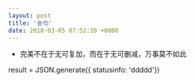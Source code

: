```yaml
---
layout: post
title: '金句'
date: 2018-03-05 07:52:20 +0800
---
```


- 完美不在于无可复加，而在于无可删减，万事莫不如此

result = JSON.generate({ statusinfo: 'ddddd'})
